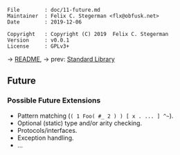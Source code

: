 <!-- {{{1 -->

    File        : doc/11-future.md
    Maintainer  : Felix C. Stegerman <flx@obfusk.net>
    Date        : 2019-12-06

    Copyright   : Copyright (C) 2019  Felix C. Stegerman
    Version     : v0.0.1
    License     : GPLv3+

<!-- }}}1 -->

→ [README](../README.md),
→ prev: [Standard Library](10-standard-library.md)

## Future

### Possible Future Extensions

* Pattern matching (`( 1 Foo( #_ 2 ) ) [ x . ... ] ^~`).
* Optional (static) type and/or arity checking.
* Protocols/interfaces.
* Exception handling.
* ...

<!-- vim: set tw=70 sw=2 sts=2 et fdm=marker : -->
